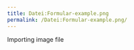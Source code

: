 ```yaml
---
title: Datei:Formular-example.png
permalink: /Datei:Formular-example.png/
---
```


Importing image file